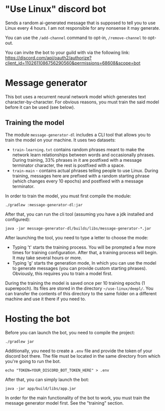 # "Use Linux" discord bot
Sends a random ai-generated message that is supposed to tell you to use Linux every 4 hours. I am not responsible for any nonsense it may generate.

You can use the `/add-channel` command to opt-in, `/remove-channel` to opt-out.

You can invite the bot to your guild with via the following link:
https://discord.com/api/oauth2/authorize?client_id=1102611086756290560&permissions=68608&scope=bot

# Message generator
This bot uses a recurrent neural network model which generates text character-by-character.
For obvious reasons, you must train the said model before it can be used (see below).

## Training the model
The module `message-generator-dl` includes a CLI tool that allows you to train the model on your machine.
It uses two datasets:
- `train-learning.txt` contains random phrases meant to make the network learn relationships
between words and occasionally phrases.
During training, 33% phrases in it are postfixed with a message terminator character,
the rest is postfixed with a space.
- `train-main` - contains actual phrases telling people to use Linux. During training,
messages here are prefixed with a random starting phrase (which changes every 10 epochs)
and postfixed with a message terminator.

In order to train the model, you must first compile the module:
```shell
./gradlew :message-generator-dl:jar
```
After that, you can run the cli tool (assuming you have a jdk installed and configured):
```shell
java -jar message-generator-dl/builds/libs/message-generator-*.jar
```

After launching the tool, you need to type a letter to choose the mode:
- Typing 't' starts the training process.
You will be prompted a few more times for training configuration.
After that, a training process will begin. It may take several hours or more.
- Typing 'g' starts the generation mode,
In which you can use the model to generate messages (you can provide custom starting phrases).
Obviously, this requires you to train a model first.

During the training the model is saved once per 10 training epochs (1 superepoch).
Its files are stored in the directory `~/use-linux/deepl/`. 
You can transfer the contents of this directory to the same folder on a different machine
and use it there if you need to.

# Hosting the bot
Before you can launch the bot, you need to compile the project:
```shell
./gradlew jar
```
Additionally, you need to create a `.env` file and provide the token of your discord bot there.
The file must be located in the same directory from which you're going to run the bot.
```shell
echo "TOKEN=YOUR_DISCORD_BOT_TOKEN_HERE" > .env
```
After that, you can simply launch the bot:
```shell
java -jar app/build/libs/app.jar
```

In order for the main functionality of the bot to work, you must train the message generator model first.
See the "training" section.
